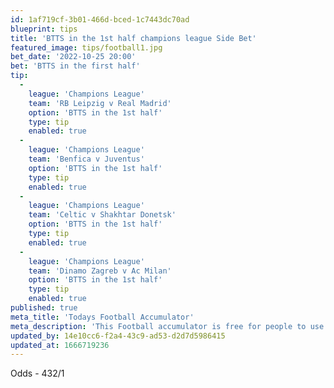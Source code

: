 ```yaml
---
id: 1af719cf-3b01-466d-bced-1c7443dc70ad
blueprint: tips
title: 'BTTS in the 1st half champions league Side Bet'
featured_image: tips/football1.jpg
bet_date: '2022-10-25 20:00'
bet: 'BTTS in the first half'
tip:
  -
    league: 'Champions League'
    team: 'RB Leipzig v Real Madrid'
    option: 'BTTS in the 1st half'
    type: tip
    enabled: true
  -
    league: 'Champions League'
    team: 'Benfica v Juventus'
    option: 'BTTS in the 1st half'
    type: tip
    enabled: true
  -
    league: 'Champions League'
    team: 'Celtic v Shakhtar Donetsk'
    option: 'BTTS in the 1st half'
    type: tip
    enabled: true
  -
    league: 'Champions League'
    team: 'Dinamo Zagreb v Ac Milan'
    option: 'BTTS in the 1st half'
    type: tip
    enabled: true
published: true
meta_title: 'Todays Football Accumulator'
meta_description: 'This Football accumulator is free for people to use who are looking for Football tips. UK football tips daily. Lets beat the bookies. Winning Bets'
updated_by: 14e10cc6-f2a4-43c9-ad53-d2d7d5986415
updated_at: 1666719236
---
```

Odds - 432/1